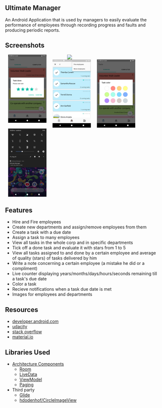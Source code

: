 ## Ultimate Manager

An Android Application that is used by managers to easily evaluate the performance of employees through recording progress and faults and producing periodic reports.

## Screenshots

<img src="screenshots/appDemo.gif" width="300" align="right">
<img src="screenshots/Screenshot_Ultimate_Manager_20180824-222049.png" width="25%"  hspace="10" align = "left"/>
<img src="screenshots/Screenshot_Ultimate_Manager_20180824-232227.png" width="25%" hspace="10" align "center"/>
<img src="screenshots/Screenshot_Ultimate_Manager_20180824-232236.png" width="25%" hspace="10" align = "left"/>
<img src="screenshots/Screenshot_Pixel_Launcher_20180824-222339.png" width="25%" hspace="10" align "center"/>

## Features

- Hire and Fire employees
- Create new departments and assign/remove employees from them
- Create a task with a due date
- Assign a task to many employees
- View all tasks in the whole corp and in specific departments
- Tick off a done task and evaluate it with stars from 1 to 5
- View all tasks assigned to and done by a certain employee and average of quality (stars) of tasks delivered by him
- Write a note concerning a certain employee (a mistake he did or a compliment)
- Live counter displaying years/months/days/hours/seconds remaining till a task's due date 
- Color a task
- Recieve notifications when a task due date is met
- Images for employees and departments

## Resources
* [developer.android.com][8]
* [udacity][9]
* [stack overflow][10]
* [material.io][11]

## Libraries Used

* [Architecture Components][1] 
  * [Room][2]
  * [LiveData][3]
  * [ViewModel][4]
  * [Paging][5]
* Third party
  * [Glide][6]
  * [hdodenhof/CircleImageView][7]

[1]: https://developer.android.com/jetpack/arch
[2]: https://developer.android.com/topic/libraries/architecture/room
[3]: https://developer.android.com/topic/libraries/architecture/livedata
[4]: https://developer.android.com/topic/libraries/architecture/viewmodel
[5]: https://developer.android.com/topic/libraries/architecture/paging
[6]: https://bumptech.github.io/glide
[7]: https://github.com/hdodenhof/CircleImageView
[8]: https://developer.android.com
[9]: https://eg.udacity.com
[10]: https://stackoverflow.com
[11]: https://material.io
